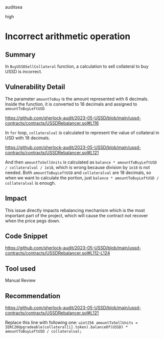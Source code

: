 auditsea

high

# Incorrect arithmetic operation

## Summary
In `BuyUSSDSellCollateral` function, a calculation to sell collateral to buy USSD is incorrect.

## Vulnerability Detail
The parameter `amountToBuy` is the amount represented with 6 decimals. Inside the function, it is converted to 18 decimals and assigned to `amountToBuyLeftUSD`

https://github.com/sherlock-audit/2023-05-USSD/blob/main/ussd-contracts/contracts/USSDRebalancer.sol#L116

In `for` loop, `collateralval` is calculated to represent the value of collateral in USD with 18 decimals.

https://github.com/sherlock-audit/2023-05-USSD/blob/main/ussd-contracts/contracts/USSDRebalancer.sol#L121

And then `amountToSellUnits` is calculated as `balance * amountToBuyLeftUSD  / collateralval / 1e18`, which is wrong because division by `1e18` is not needed.
Both `amountToBuyLeftUSD` and `collateralval` are 18 decimals, so when we want to calculate the portion, just `balance * amountToBuyLeftUSD / collateralval` is enough.

## Impact
This issue directly impacts rebalancing mechanism which is the most important part of the project, which will cause the contract not recover when the price pegs down.

## Code Snippet
https://github.com/sherlock-audit/2023-05-USSD/blob/main/ussd-contracts/contracts/USSDRebalancer.sol#L112-L124

## Tool used

Manual Review

## Recommendation
https://github.com/sherlock-audit/2023-05-USSD/blob/main/ussd-contracts/contracts/USSDRebalancer.sol#L121

Replace this line with following one:
`uint256 amountToSellUnits = IERC20Upgradeable(collateral[i].token).balanceOf(USSD) * amountToBuyLeftUSD / collateralval;`
